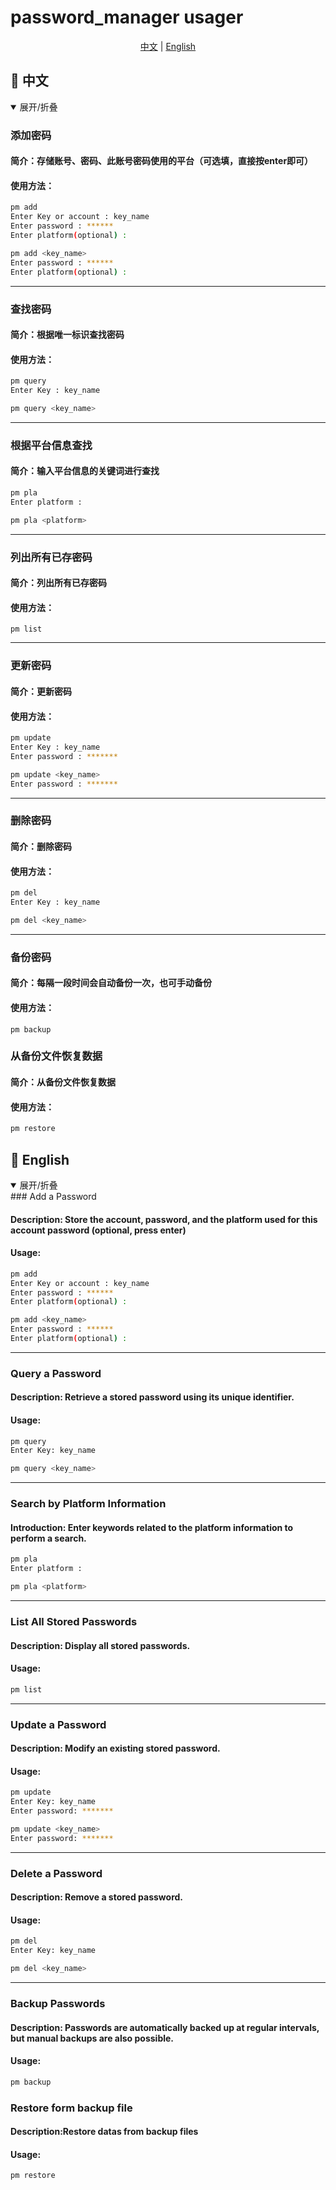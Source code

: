 # password_manager usager
<p align="center">
  <a href="#zh">中文</a> | <a href="#en">English</a>
</p>


## <a id="zh"></a>📌 中文
<details open>
<summary>展开/折叠</summary>



### 添加密码

#### 简介：存储账号、密码、此账号密码使用的平台（可选填，直接按enter即可）

#### 使用方法：

```sh
pm add
Enter Key or account : key_name
Enter password : ******
Enter platform(optional) : 
```

```sh
pm add <key_name>
Enter password : ******
Enter platform(optional) : 
```

---

### 查找密码

#### 简介：根据唯一标识查找密码

#### 使用方法：

```sh
pm query
Enter Key : key_name
```

```sh
pm query <key_name>
```

---

### 根据平台信息查找

#### 简介：输入平台信息的关键词进行查找

```sh
pm pla
Enter platform : 
```

```sh
pm pla <platform>
```

---

### 列出所有已存密码

#### 简介：列出所有已存密码

#### 使用方法：

```
pm list
```

---

### 更新密码

#### 简介：更新密码

#### 使用方法：

```sh
pm update
Enter Key : key_name
Enter password : *******
```

```sh
pm update <key_name>
Enter password : *******
```

---

### 删除密码

#### 简介：删除密码

#### 使用方法：

```sh
pm del
Enter Key : key_name
```

```sh
pm del <key_name>
```

---

### 备份密码

#### 简介：每隔一段时间会自动备份一次，也可手动备份

#### 使用方法：

```shell
pm backup
```

### 从备份文件恢复数据

#### 简介：从备份文件恢复数据

#### 使用方法：

```sh
pm restore
```

</details>

## <a id="en"></a>📌 English
<details open>
<summary>展开/折叠</summary>
### Add a Password

#### Description: Store the account, password, and the platform used for this account password (optional, press enter)

#### Usage:

```sh
pm add
Enter Key or account : key_name
Enter password : ******
Enter platform(optional) :
```

```sh
pm add <key_name>
Enter password : ******
Enter platform(optional) : 
```

---

### **Query a Password**

#### **Description: Retrieve a stored password using its unique identifier.**

#### Usage:

```sh
pm query
Enter Key: key_name
```

```sh
pm query <key_name>
```

---

### Search by Platform Information

#### Introduction: Enter keywords related to the platform information to perform a search.

```sh
pm pla
Enter platform : 
```

```sh
pm pla <platform>
```

---

### 

### **List All Stored Passwords**

#### **Description: Display all stored passwords.**

#### Usage:

```sh
pm list
```

---

### **Update a Password**

#### **Description: Modify an existing stored password.**

#### Usage:

```sh
pm update
Enter Key: key_name
Enter password: *******
```

```sh
pm update <key_name>
Enter password: *******
```

---

### **Delete a Password**

#### **Description: Remove a stored password.**

#### Usage:

```sh
pm del
Enter Key: key_name
```

```sh
pm del <key_name>
```

---

### **Backup Passwords**

#### **Description: Passwords are automatically backed up at regular intervals, but manual backups are also possible.**

#### Usage:

```sh
pm backup
```

### Restore form backup file

#### Description:Restore datas from backup files

#### Usage:

```sh
pm restore
```



</details>